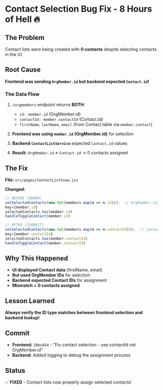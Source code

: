 # Contact Selection Bug Fix - 8 Hours of Hell 🔥

## The Problem
Contact lists were being created with **0 contacts** despite selecting contacts in the UI.

## Root Cause
**Frontend was sending `OrgMember.id` but backend expected `Contact.id`!**

### The Data Flow
1. `/orgmembers` endpoint returns **BOTH**:
   - `id: member.id` (OrgMember.id)
   - `contactId: member.contactId` (Contact.id)
   - `firstName`, `lastName`, `email` (from Contact table via `member.contact`)

2. **Frontend was using `member.id` (OrgMember.id)** for selection
3. **Backend `ContactListService`** expected `Contact.id` values
4. **Result:** `OrgMember.id` ≠ `Contact.id` → 0 contacts assigned

## The Fix
**File:** `src/pages/ContactListView.jsx`

**Changed:**
```javascript
// BEFORE (WRONG)
setSelectedContacts(new Set(members.map(m => m.id)));  // OrgMember.id
key={member.id}
selectedContacts.has(member.id)
handleToggleContact(member.id)

// AFTER (CORRECT)  
setSelectedContacts(new Set(members.map(m => m.contactId)));  // Contact.id
key={member.contactId}
selectedContacts.has(member.contactId)
handleToggleContact(member.contactId)
```

## Why This Happened
- **UI displayed Contact data** (firstName, email) 
- **But used OrgMember IDs** for selection
- **Backend expected Contact IDs** for assignment
- **Mismatch = 0 contacts assigned**

## Lesson Learned
**Always verify the ID type matches between frontend selection and backend lookup!**

## Commit
- **Frontend:** `20bc654` - "Fix contact selection - use contactId not OrgMember.id"
- **Backend:** Added logging to debug the assignment process

## Status
✅ **FIXED** - Contact lists now properly assign selected contacts!
